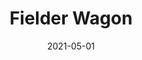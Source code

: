 ---
title: Fielder Wagon
price: 80
date: 2021-05-01
tags: ["post", "featured"]
image: /assets/fielder-wagon1.jpg
imageAlt: This is a test
description: Lorem ipsum dolor sit amet consectetur adipisicing elit. Perferendis accusantium sit illo neque rem omnis quaerat, nam similique vitae delectus ad magni vel quo maxime, magnam placeat. Reprehenderit, distinctio aliquam?
---